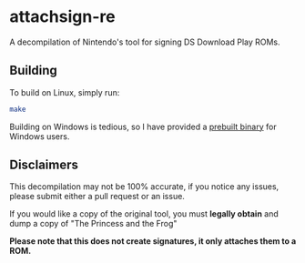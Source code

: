 # attachsign-re

A decompilation of Nintendo's tool for signing DS Download Play ROMs. 

## Building

To build on Linux, simply run:

```bash
make
```

Building on Windows is tedious, so I have provided a [prebuilt binary](https://github.com) for Windows users.

## Disclaimers

This decompilation may not be 100% accurate, if you notice any issues, please submit either a pull request or an issue.

If you would like a copy of the original tool, you must **legally obtain** and dump a copy of "The Princess and the Frog"

**Please note that this does not create signatures, it only attaches them to a ROM.**

